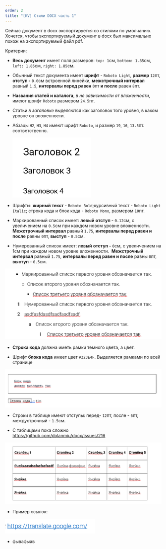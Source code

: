 ```yaml
---
order: 2
title: "[KV] Стили DOCX часть 1"
---
```


Сейчас документ в docx экспортируется со стилями по умолчанию. Хочется, чтобы экспортируемый документ в docx был максимально похож на экспортируемый файл pdf.



Критерии:

-  **Весь документ** имеет поля размеров: `top: 1`см, `bottom: 1.85`см, `left: 1.85`см, `right: 1.85`см.

-  Обычный текст документа имеет **шрифт** - `Roboto Light`, **размер** `12`пт, **отступ -** `0.0`см встроенной линейки, **межстрочный интервал** равный `1.5`, **интервалы перед равен** `0`пт **и после** равен `8`пт.

-  **Названия статей и каталога**, *в не зависимости от вложенности*, имеют шрифт `Roboto` размером `24.5`пт.

-  Статьи  *в загаловке* выделяются как заголовок того уровня, в каком уровне он вложенности.

-  Абзацы `H2`, `H3`, `H4` имеют шрифт `Roboto`, и размер `19`, `16`, `13.5`пт. соответственно.

   ![](./docx_style_7.png)

-  Шрифты: **жирный текст** - `Roboto Bold`;курсивный текст - `Roboto Light Italic`; строка кода и блок кода - `Roboto Mono`, размером `10`пт.

-  Маркированный список имеет: **левый** **отступ -** `0.12`см, с увеличением на `0.5`см при каждом новом уровне вложенности.  **Межстрочный интервал** равный `1.75`, **интервалы перед равен  и после** равны `0`пт, **выступ** - `0.5`см.

-  Нумерованный список имеет: **левый** **отступ -** `0`см, с увеличением на 1см при каждом новом уровне вложенности.  **Межстрочный интервал** равный `1.75`, **интервалы перед равен  и после** равны `0`пт, **выступ** - `0.5`см.

![](./docx_style_6.png)

-  **Строка кода** должна иметь рамки темного цвета, а цвет.

-  Шрифт **блока кода** имеет цвет `#323E4F`. Выделяется рамками по всей странице

![](./docx_style_0.png)

-  Строки в таблице имеют отступы: перед- `12`пт, после - `6`пт, междустрочный - `1.5`см.

-  С таблицами пока сложно <https://github.com/dolanmiu/docx/issues/216>

![](./docx_style_1.png)

-  Пример ссылок:

![](./docx_style_2.png)

-  фывафыав